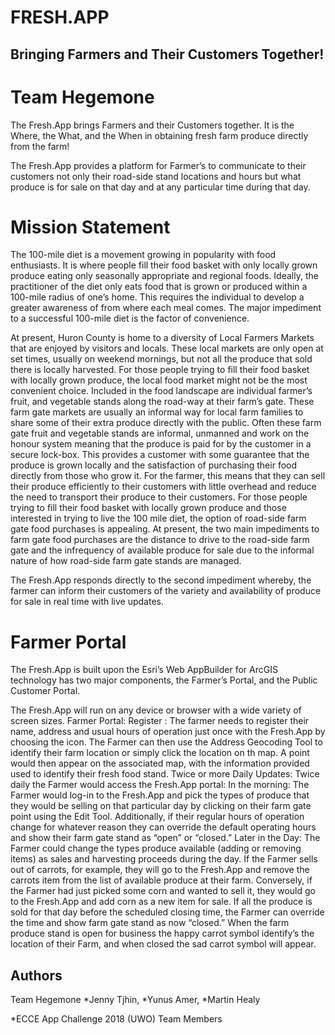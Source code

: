 # FRESH.APP
## Bringing Farmers and Their Customers Together!
# Team Hegemone

The Fresh.App brings Farmers and their Customers together. It is the Where, the What, and the When in obtaining fresh farm produce directly from the farm!

The Fresh.App provides a platform for Farmer’s to communicate to their customers not only their road-side stand locations and hours but what produce is for sale on that day and at any particular time during that day.


# Mission Statement

The 100-mile diet is a movement growing in popularity with food enthusiasts. It is where people fill their food basket with only locally grown produce eating only seasonally appropriate and regional foods. Ideally, the practitioner of the diet only eats food that is grown or produced within a 100-mile radius of one’s home. This requires the individual to develop a greater awareness of from where each meal comes.  The major impediment to a successful 100-mile diet is the factor of convenience.

At present, Huron County is home to a diversity of Local Farmers Markets that are enjoyed by visitors and locals. These local markets are only open at set times, usually on weekend mornings, but not all the produce that sold there is locally harvested. For those people trying to fill their food basket with locally grown produce, the local food market might not be the most convenient choice. 
Included in the food landscape are individual farmer’s fruit, and vegetable stands along the road-way at their farm’s gate. These farm gate markets are usually an informal way for local farm families to share some of their extra produce directly with the public.  Often these farm gate fruit and vegetable stands are informal, unmanned and work on the honour system meaning that the produce is paid for by the customer in a secure lock-box.  This provides a customer with some guarantee that the produce is grown locally and the satisfaction of purchasing their food directly from those who grow it. For the farmer, this means that they can sell their produce efficiently to their customers with little overhead and reduce the need to transport their produce to their customers. For those people trying to fill their food basket with locally grown produce and those interested in trying to live the 100 mile diet, the option of road-side farm gate food purchases is appealing. At present, the two main impediments to farm gate food purchases are the distance to drive to the road-side farm gate and the infrequency of available produce for sale due to the informal nature of how road-side farm gate stands are managed. 

The Fresh.App responds directly to the second impediment whereby, the farmer can inform their customers of the variety and availability of produce for sale in real time with live updates.

# Farmer Portal
The Fresh.App is built upon the Esri’s Web AppBuilder for ArcGIS technology has two major components, the Farmer’s Portal, and the Public Customer Portal.

The Fresh.App will run on any device or browser with a wide variety of screen sizes.
Farmer Portal:
Register :
The farmer needs to register their name, address and usual hours of operation just once with the Fresh.App by choosing the   icon. The Farmer can then use the Address Geocoding Tool to identify their farm location or simply click the location on th map. A point would then appear on the associated map, with the information provided used to identify their fresh food stand.
Twice or more Daily Updates:
Twice daily the Farmer would access the Fresh.App portal:
 In the morning:  The Farmer would log-in to the Fresh.App and pick the types of produce that they would be selling on that particular day by clicking on their farm gate point using the Edit  Tool. Additionally, if their regular hours of operation change for whatever reason they can override the default operating hours and show their farm gate stand as “open” or “closed.”
Later in the Day:  The Farmer could change the types produce available (adding or removing items) as sales and harvesting proceeds during the day. If the Farmer sells out of carrots, for example, they will go to the Fresh.App and remove the carrots item from the list of available produce at their farm. Conversely, if the Farmer had just picked some corn and wanted to sell it, they would go to the Fresh.App and add corn as a new item for sale. If all the produce is sold for that day before the scheduled closing time, the Farmer can override the time and show farm gate stand as now “closed.”
When the farm produce stand is open for business the   happy carrot symbol identify’s the location of their Farm, and when closed the   sad carrot symbol will appear.



## Authors
Team Hegemone
*Jenny Tjhin,
*Yunus Amer,
*Martin Healy

*ECCE App Challenge 2018 (UWO) Team Members


